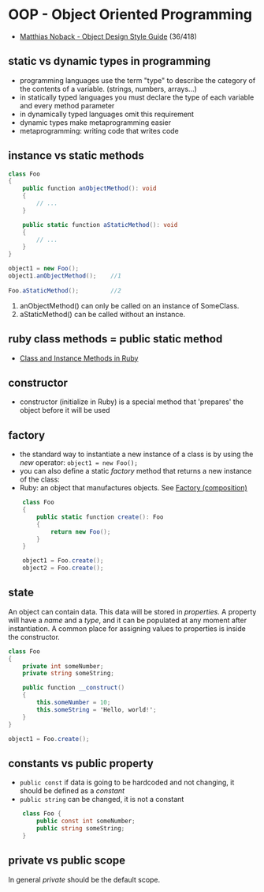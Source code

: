 # OOP - Object Oriented Programming
- [Matthias Noback - Object Design Style Guide](https://www.manning.com/books/object-design-style-guide) (36/418)

## static vs dynamic types in programming
- programming languages use the term "type" to describe the category of the contents of a variable. (strings, numbers, arrays...)
- in statically typed languages you must declare the type of each variable and every method parameter
- in dynamically typed languages omit this requirement
- dynamic types make metaprogramming easier
- metaprogramming: writing code that writes code

## instance vs static methods
```c#
class Foo
{
    public function anObjectMethod(): void
    {
        // ...
    }

    public static function aStaticMethod(): void
    {
        // ...
    }
}

object1 = new Foo();
object1.anObjectMethod();    //1
 
Foo.aStaticMethod();         //2
```

1. anObjectMethod() can only be called on an instance of SomeClass.
2. aStaticMethod() can be called without an instance.

## ruby class methods = public static method
- [Class and Instance Methods in Ruby](http://www.railstips.org/blog/archives/2009/05/11/class-and-instance-methods-in-ruby/)

## constructor
- constructor (initialize in Ruby) is a special method that 'prepares' the object before it will be used

## factory
- the standard way to instantiate a new instance of a class is by using the _new_ operator: `object1 = new Foo();`
- you can also define a static _factory_ method that returns a new instance of the class:
- Ruby: an object that manufactures objects. See [Factory (composition)](/pages/ood-composition#factory-composition)

```c#
    class Foo
    {
        public static function create(): Foo
        {
            return new Foo();
        }
    }

    object1 = Foo.create();
    object2 = Foo.create();
```

## state
An object can contain data.
This data will be stored in _properties_.
A property will have a _name_ and a _type_, and it can be populated at any moment after instantiation.
A common place for assigning values to properties is inside the constructor.

```c#
class Foo
{
    private int someNumber;
    private string someString;

    public function __construct()
    {
        this.someNumber = 10;
        this.someString = 'Hello, world!';
    }
}

object1 = Foo.create();
```

## constants vs public property
- `public const` if data is going to be hardcoded and not changing, it should be defined as a _constant_
- `public string` can be changed, it is not a constant

```c#
    class Foo {
        public const int someNumber;
        public string someString;
    }
```

## private vs public scope
In general _private_ should be the default scope.
